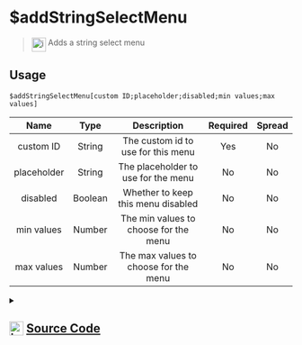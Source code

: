 # $addStringSelectMenu
> <img align="top" src="https://upload.wikimedia.org/wikipedia/commons/thumb/e/e4/Infobox_info_icon.svg/160px-Infobox_info_icon.svg.png?20150409153300" alt="image" width="25" height="auto"> Adds a string select menu
## Usage
```
$addStringSelectMenu[custom ID;placeholder;disabled;min values;max values]
```
| Name | Type | Description | Required | Spread
| :---: | :---: | :---: | :---: | :---: |
custom ID | String | The custom id to use for this menu | Yes | No
placeholder | String | The placeholder to use for the menu | No | No
disabled | Boolean | Whether to keep this menu disabled | No | No
min values | Number | The min values to choose for the menu | No | No
max values | Number | The max values to choose for the menu | No | No
<details>
<summary>
    
## <img align="top" src="https://cdn4.iconfinder.com/data/icons/iconsimple-logotypes/512/github-512.png" alt="image" width="25" height="auto">  [Source Code](https://github.com/tryforge/ForgeScript-V2/blob/main/src/native/addStringSelectMenu.ts)
    
</summary>
    
```ts
import { StringSelectMenuBuilder } from "discord.js"
import { ArgType, NativeFunction, Return } from "../structures"

export default new NativeFunction({
    name: "$addStringSelectMenu",
    version: "1.0.0",
    description: "Adds a string select menu",
    unwrap: true,
    brackets: true,
    args: [
        {
            name: "custom ID",
            description: "The custom id to use for this menu",
            rest: false,
            required: true,
            type: ArgType.String,
        },
        {
            name: "placeholder",
            description: "The placeholder to use for the menu",
            rest: false,
            type: ArgType.String,
        },
        {
            name: "disabled",
            description: "Whether to keep this menu disabled",
            type: ArgType.Boolean,
            rest: false,
        },
        {
            name: "min values",
            description: "The min values to choose for the menu",
            rest: false,
            type: ArgType.Number,
        },
        {
            name: "max values",
            description: "The max values to choose for the menu",
            rest: false,
            type: ArgType.Number,
        },
    ],
    execute(ctx, [id, placeholder, disabled, min, max]) {
        const menu = new StringSelectMenuBuilder().setCustomId(id).setDisabled(disabled || false)

        if (placeholder) menu.setPlaceholder(placeholder)
        if (min !== null) menu.setMinValues(min)
        if (max !== null) menu.setMaxValues(max)

        ctx.container.components.at(-1)?.addComponents(menu)

        return this.success()
    },
})

```
    
</details>